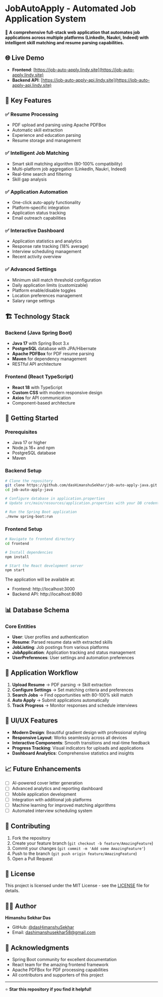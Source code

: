 # JobAutoApply - Automated Job Application System

🚀 **A comprehensive full-stack web application that automates job applications across multiple platforms (LinkedIn, Naukri, Indeed) with intelligent skill matching and resume parsing capabilities.**

## 🌐 Live Demo
- **Frontend**: [https://job-auto-apply.lindy.site](https://job-auto-apply.lindy.site)
- **Backend API**: [https://job-auto-apply-api.lindy.site](https://job-auto-apply-api.lindy.site)

## 🎯 Key Features

### ✅ Resume Processing
- PDF upload and parsing using Apache PDFBox
- Automatic skill extraction
- Experience and education parsing
- Resume storage and management

### ✅ Intelligent Job Matching
- Smart skill matching algorithm (80-100% compatibility)
- Multi-platform job aggregation (LinkedIn, Naukri, Indeed)
- Real-time search and filtering
- Skill gap analysis

### ✅ Application Automation
- One-click auto-apply functionality
- Platform-specific integration
- Application status tracking
- Email outreach capabilities

### ✅ Interactive Dashboard
- Application statistics and analytics
- Response rate tracking (18% average)
- Interview scheduling management
- Recent activity overview

### ✅ Advanced Settings
- Minimum skill match threshold configuration
- Daily application limits (customizable)
- Platform enable/disable toggles
- Location preferences management
- Salary range settings

## 🏗️ Technology Stack

### Backend (Java Spring Boot)
- **Java 17** with Spring Boot 3.x
- **PostgreSQL** database with JPA/Hibernate
- **Apache PDFBox** for PDF resume parsing
- **Maven** for dependency management
- RESTful API architecture

### Frontend (React TypeScript)
- **React 18** with TypeScript
- **Custom CSS** with modern responsive design
- **Axios** for API communication
- Component-based architecture

## 🚀 Getting Started

### Prerequisites
- Java 17 or higher
- Node.js 16+ and npm
- PostgreSQL database
- Maven

### Backend Setup
```bash
# Clone the repository
git clone https://github.com/dasHimanshuSekhar/job-auto-apply-java.git
cd job-auto-apply-java

# Configure database in application.properties
# Update src/main/resources/application.properties with your DB credentials

# Run the Spring Boot application
./mvnw spring-boot:run
```

### Frontend Setup
```bash
# Navigate to frontend directory
cd frontend

# Install dependencies
npm install

# Start the React development server
npm start
```

The application will be available at:
- Frontend: http://localhost:3000
- Backend API: http://localhost:8080

## 📊 Database Schema

### Core Entities
- **User**: User profiles and authentication
- **Resume**: Parsed resume data with extracted skills
- **JobListing**: Job postings from various platforms
- **JobApplication**: Application tracking and status management
- **UserPreferences**: User settings and automation preferences

## 🔄 Application Workflow

1. **Upload Resume** → PDF parsing → Skill extraction
2. **Configure Settings** → Set matching criteria and preferences
3. **Search Jobs** → Find opportunities with 80-100% skill match
4. **Auto Apply** → Submit applications automatically
5. **Track Progress** → Monitor responses and schedule interviews

## 🎨 UI/UX Features

- **Modern Design**: Beautiful gradient design with professional styling
- **Responsive Layout**: Works seamlessly across all devices
- **Interactive Components**: Smooth transitions and real-time feedback
- **Progress Tracking**: Visual indicators for uploads and applications
- **Dashboard Analytics**: Comprehensive statistics and insights

## 📈 Future Enhancements

- [ ] AI-powered cover letter generation
- [ ] Advanced analytics and reporting dashboard
- [ ] Mobile application development
- [ ] Integration with additional job platforms
- [ ] Machine learning for improved matching algorithms
- [ ] Automated interview scheduling system

## 🤝 Contributing

1. Fork the repository
2. Create your feature branch (`git checkout -b feature/AmazingFeature`)
3. Commit your changes (`git commit -m 'Add some AmazingFeature'`)
4. Push to the branch (`git push origin feature/AmazingFeature`)
5. Open a Pull Request

## 📝 License

This project is licensed under the MIT License - see the [LICENSE](LICENSE) file for details.

## 👨‍💻 Author

**Himanshu Sekhar Das**
- GitHub: [@dasHimanshuSekhar](https://github.com/dasHimanshuSekhar)
- Email: dashimanshusekhar58@gmail.com

## 🙏 Acknowledgments

- Spring Boot community for excellent documentation
- React team for the amazing frontend framework
- Apache PDFBox for PDF processing capabilities
- All contributors and supporters of this project

---

⭐ **Star this repository if you find it helpful!**
